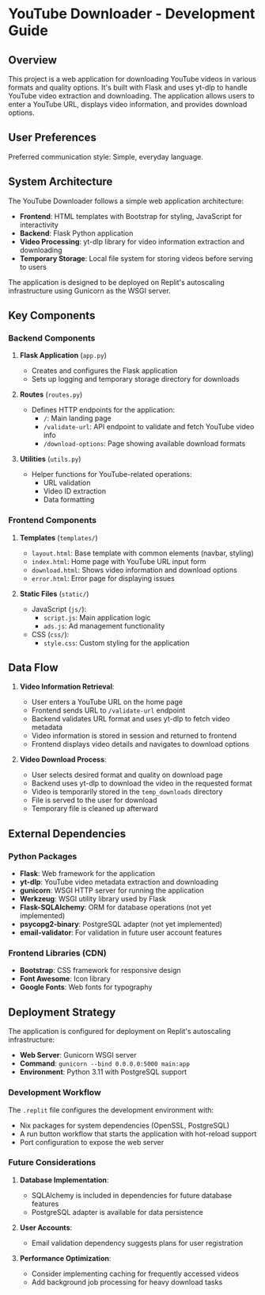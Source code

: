 # YouTube Downloader - Development Guide

## Overview

This project is a web application for downloading YouTube videos in various formats and quality options. It's built with Flask and uses yt-dlp to handle YouTube video extraction and downloading. The application allows users to enter a YouTube URL, displays video information, and provides download options.

## User Preferences

Preferred communication style: Simple, everyday language.

## System Architecture

The YouTube Downloader follows a simple web application architecture:

- **Frontend**: HTML templates with Bootstrap for styling, JavaScript for interactivity
- **Backend**: Flask Python application
- **Video Processing**: yt-dlp library for video information extraction and downloading
- **Temporary Storage**: Local file system for storing videos before serving to users

The application is designed to be deployed on Replit's autoscaling infrastructure using Gunicorn as the WSGI server.

## Key Components

### Backend Components

1. **Flask Application** (`app.py`)
   - Creates and configures the Flask application
   - Sets up logging and temporary storage directory for downloads

2. **Routes** (`routes.py`)
   - Defines HTTP endpoints for the application:
     - `/`: Main landing page
     - `/validate-url`: API endpoint to validate and fetch YouTube video info
     - `/download-options`: Page showing available download formats

3. **Utilities** (`utils.py`)
   - Helper functions for YouTube-related operations:
     - URL validation
     - Video ID extraction
     - Data formatting

### Frontend Components

1. **Templates** (`templates/`)
   - `layout.html`: Base template with common elements (navbar, styling)
   - `index.html`: Home page with YouTube URL input form
   - `download.html`: Shows video information and download options
   - `error.html`: Error page for displaying issues

2. **Static Files** (`static/`)
   - JavaScript (`js/`):
     - `script.js`: Main application logic
     - `ads.js`: Ad management functionality
   - CSS (`css/`):
     - `style.css`: Custom styling for the application

## Data Flow

1. **Video Information Retrieval**:
   - User enters a YouTube URL on the home page
   - Frontend sends URL to `/validate-url` endpoint
   - Backend validates URL format and uses yt-dlp to fetch video metadata
   - Video information is stored in session and returned to frontend
   - Frontend displays video details and navigates to download options

2. **Video Download Process**:
   - User selects desired format and quality on download page
   - Backend uses yt-dlp to download the video in the requested format
   - Video is temporarily stored in the `temp_downloads` directory
   - File is served to the user for download
   - Temporary file is cleaned up afterward

## External Dependencies

### Python Packages

- **Flask**: Web framework for the application
- **yt-dlp**: YouTube video metadata extraction and downloading
- **gunicorn**: WSGI HTTP server for running the application
- **Werkzeug**: WSGI utility library used by Flask
- **Flask-SQLAlchemy**: ORM for database operations (not yet implemented)
- **psycopg2-binary**: PostgreSQL adapter (not yet implemented)
- **email-validator**: For validation in future user account features

### Frontend Libraries (CDN)

- **Bootstrap**: CSS framework for responsive design
- **Font Awesome**: Icon library
- **Google Fonts**: Web fonts for typography

## Deployment Strategy

The application is configured for deployment on Replit's autoscaling infrastructure:

- **Web Server**: Gunicorn WSGI server
- **Command**: `gunicorn --bind 0.0.0.0:5000 main:app`
- **Environment**: Python 3.11 with PostgreSQL support

### Development Workflow

The `.replit` file configures the development environment with:
- Nix packages for system dependencies (OpenSSL, PostgreSQL)
- A run button workflow that starts the application with hot-reload support
- Port configuration to expose the web server

### Future Considerations

1. **Database Implementation**:
   - SQLAlchemy is included in dependencies for future database features
   - PostgreSQL adapter is available for data persistence

2. **User Accounts**:
   - Email validation dependency suggests plans for user registration

3. **Performance Optimization**:
   - Consider implementing caching for frequently accessed videos
   - Add background job processing for heavy download tasks